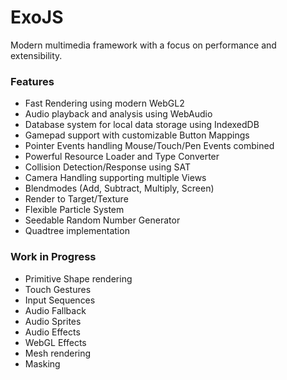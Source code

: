 # ExoJS #
Modern multimedia framework with a focus on performance and extensibility.

### Features ###
* Fast Rendering using modern WebGL2
* Audio playback and analysis using WebAudio
* Database system for local data storage using IndexedDB
* Gamepad support with customizable Button Mappings
* Pointer Events handling Mouse/Touch/Pen Events combined 
* Powerful Resource Loader and Type Converter
* Collision Detection/Response using SAT
* Camera Handling supporting multiple Views
* Blendmodes (Add, Subtract, Multiply, Screen)
* Render to Target/Texture 
* Flexible Particle System
* Seedable Random Number Generator
* Quadtree implementation

### Work in Progress ###
* Primitive Shape rendering
* Touch Gestures
* Input Sequences
* Audio Fallback
* Audio Sprites
* Audio Effects
* WebGL Effects
* Mesh rendering
* Masking
